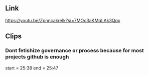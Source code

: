 ## Link
https://youtu.be/Zpnncakrelk?si=7MOc3aKMqLAk3Qpx

## Clips

### Dont fetishize governance or process because for most projects github is enough
start = 25:38
end = 25:47

